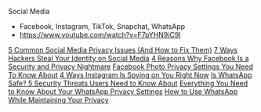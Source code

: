 Social Media
- Facebook, Instagram, TikTok, Snapchat, WhatsApp
- https://www.youtube.com/watch?v=F7pYHN9iC9I

[5 Common Social Media Privacy Issues (And How to Fix Them)](https://www.makeuseof.com/tag/social-media-privacy-issues/)
[7 Ways Hackers Steal Your Identity on Social Media](https://www.makeuseof.com/tag/how-hackers-steal-identity-on-social-media/)
[4 Reasons Why Facebook Is a Security and Privacy Nightmare](https://www.makeuseof.com/tag/facebook-security-privacy-nightmare/)
[Facebook Photo Privacy Settings You Need To Know About](https://www.makeuseof.com/tag/facebook-photo-privacy-settings-need-know/)
[4 Ways Instagram Is Spying on You Right Now](https://www.makeuseof.com/tag/ways-instagram-spying-you/)
[Is WhatsApp Safe? 5 Security Threats Users Need to Know About](https://www.makeuseof.com/tag/4-security-threats-whatsapp-users-need-know/)
[Everything You Need to Know About Your WhatsApp Privacy Settings](https://www.makeuseof.com/tag/everything-need-know-whatsapp-privacy-settings/)
[How to Use WhatsApp While Maintaining Your Privacy](https://www.makeuseof.com/tag/whatsapp-privacy-tips/)
